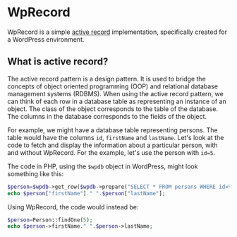 WpRecord
========

WpRecord is a simple [active record](https://en.wikipedia.org/wiki/Active_record_pattern) implementation, specifically created for a WordPress environment.

## What is active record?

The active record pattern is a design pattern. It is used to bridge the concepts of object oriented programming (OOP) and relational database management systems (RDBMS). When using the active record pattern, we can think of each row in a database table as representing an instance of an object. The class of the object corresponds to the table of the database. The columns in the database corresponds to the fields of the object.

For example, we might have a database table representing persons. The table would have the columns `id`, `firstName` and `lastName`. Let's look at the code to fetch and display the information about a particular person, with and without WpRecord. For the example, let's use the person with `id=5`.

The code in PHP, using the `$wpdb` object in WordPress, might look something like this:

```php
$person=$wpdb->get_row($wpdb->prepare("SELECT * FROM persons WHERE id=%s",5),ARRAY_A);
echo $person["firstName"]." ".$person["lastName"];
```

Using WpRecord, the code would instead be:

```php
$person=Person::findOne(5);
echo $person->firstName." ".$person->lastName;
```

